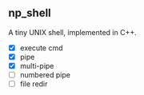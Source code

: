 ## np_shell

A tiny UNIX shell, implemented in C++.

- [x] execute cmd
- [x] pipe
- [x] multi-pipe
- [ ] numbered pipe
- [ ] file redir